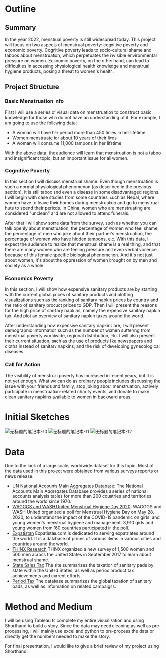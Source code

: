 # Outline
## Summary
In the year 2022, menstrual poverty is still widespread today. This project will focus on two aspects of menstrual poverty: cognitive poverty and economic poverty. Cognitive poverty leads to socio-cultural shame and taboos about menstruation, which perpetuates the invisible environmental pressure on women. Economic poverty, on the other hand, can lead to difficulties in accessing physiological health knowledge and menstrual hygiene products, posing a threat to women's health.

## Project Structure
### Basic Menstruation Info
First I will use a series of visual data on menstruation to construct basic knowledge for those who do not have an understanding of it. For example, I am going to use the following data:
- A woman will have her period more than 450 times in her lifetime
- Women menstruate for about 10 years of their lives
- A woman will consume 11,000 tampons in her lifetime

With the above data, the audience will learn that menstruation is not a taboo and insignificant topic, but an important issue for all women.

### Cognitive Poverty
In this section I will discuss menstrual shame. Even though menstruation is such a normal physiological phenomenon (as described in the previous section), it is still taboo and even a disease in some disadvantaged regions. 
I will begin with case studies from some countries, such as Nepal, where women have to leave their homes during menstruation and go to menstrual huts to spend their periods. In China, women who are menstruating are considered "unclean" and are not allowed to attend funerals.

After that I will show some data from the survey, such as whether you can talk openly about menstruation, the percentage of women who feel shame, the percentage of men who joke about their partner's menstruation, the percentage of women who have hidden tampons, etc. With this data, I expect the audience to realize that menstrual shame is a real thing, and that there are many women who are feeling pressure and even verbal violence because of this female specific biological phenomenon. And it's not just about women, it's about the oppression of women brought on by men and society as a whole.

### Economics Poverty
In this section, I will show how expensive sanitary products are by starting with the current global prices of sanitary products and plotting visualizations such as the ranking of sanitary napkin prices by country and the ratio of sanitary product prices to GDP. Then I will present the reasons for the high price of sanitary napkins, namely the expensive sanitary napkin tax. And plot an overview of sanitary napkin taxes around the world.

After understanding how expensive sanitary napkins are, I will present demographic information such as the number of women suffering from menstrual poverty worldwide, regional distribution, etc. I will also present their current situation, such as the use of products like newspapers and cloths instead of sanitary napkins, and the risk of developing gynecological diseases.

### Call for Action
The visibility of menstrual poverty has increased in recent years, but it is not yet enough. What we can do as ordinary people includes discussing the issue with your friends and family, stop joking about menstruation, actively participate in menstruation-related charity events, and donate to make clean sanitary napkins available to women in backward areas.

# Initial Sketches
![无标题的笔记本-10](https://user-images.githubusercontent.com/100179117/203637237-bbdcd531-7201-4ffb-962d-6347421ad90d.jpg)
![无标题的笔记本-11](https://user-images.githubusercontent.com/100179117/203637251-5713de0d-edb0-4daf-8cc9-c01fb0a86e8e.jpg)
![无标题的笔记本-12](https://user-images.githubusercontent.com/100179117/203637445-c5c3212b-58aa-4db4-8149-c4fa114fdc77.jpg)

# Data
Due to the lack of a large scale, worldwide dataset for this topic. Most of the data used in this project were obtained from various surveys reports or news release.
- [UN National Accounts Main Aggregates Database](https://unstats.un.org/unsd/snaama/Index): The National Accounts Main Aggregates Database provides a series of national accounts analysis tables for more than 200 countries and territories around the world since 1970.
- [WAGGGS and WASH United Menstrual Hygiene Day 2020](https://ureport.in/opinion/4258/): WAGGGS and WASH United organized a poll for Menstrual Hygiene Day on May 28, 2020, to understand the impact of the COVID-19 pandemic on girls' and young women's menstrual hygiene and management. 3,910 girls and young women from 160 countries participated in the poll.
- [Expatistan](https://www.expatistan.com/) Expatistan.com is dedicated to serving expatriates around the world. It is a database of prices of various items in various cities and countries around the world.
- [THINX Research](https://www.thinx.com/?utm_source=pepperjam&utm_medium=paid%7Caffiliate&utm_campaign=thinx%7Call%7Cpro%7Cconversions%7Cna&utm_term=120661&clickId=4182385779&utm_content=8-11395) THINX organized a new survey of 1,500 women and 500 men across the United States in September 2017 to learn about menstrual shame. 
- [State Sales Tax](https://allianceforperiodsupplies.org/tampon-tax/) The site summarizes the taxation of sanitary pads by state within the United States, as well as period product tax achievements and current efforts.
- [Period Tax](https://periodtax.org/map.html) The database summarizes the global taxation of sanitary pads, as well as information on related campaigns.

# Method and Medium
I will be using Tableau to complete my entire visualization and using Shorthand to build a story. Since the data may need cleaning as well as pre-processing, I will mainly use excel and python to pre-process the data or directly get the numbers needed to make the story.

For final presentation, I would like to give a brief review of my project using Shorthand.
